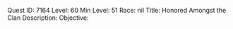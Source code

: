Quest ID: 7164
Level: 60
Min Level: 51
Race: nil
Title: Honored Amongst the Clan
Description: 
Objective: 
